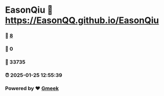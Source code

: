 # EasonQiu :link: https://EasonQQ.github.io/EasonQiu 
### :page_facing_up: [8](https://EasonQQ.github.io/EasonQiu/tag.html) 
### :speech_balloon: 0 
### :hibiscus: 33735 
### :alarm_clock: 2025-01-25 12:55:39 
### Powered by :heart: [Gmeek](https://github.com/Meekdai/Gmeek)
